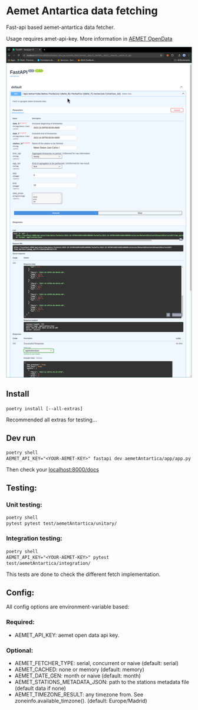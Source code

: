 
# Aemet Antartica data fetching

Fast-api based aemet-antartica data fetcher.

Usage requires amet-api-key. More information in [AEMET OpenData](https://opendata.aemet.es/centrodedescargas/inicio)

![Api-docs screenshot](./capture.png)

## Install

`poetry install [--all-extras]`

Recommended all extras for testing...


## Dev run

```
poetry shell
AEMET_API_KEY="<YOUR-AEMET-KEY>" fastapi dev aemetAntartica/app/app.py
```

Then check your [localhost:8000/docs](http://localhost:8000/docs)


## Testing:

### Unit testing:

```
poetry shell
pytest pytest test/aemetAntartica/unitary/
```

### Integration testing:

```
poetry shell
AEMET_API_KEY="<YOUR-AEMET-KEY>" pytest test/aemetAntartica/integration/
```

This tests are done to check the different fetch implementation.


## Config:

All config options are environment-variable based:

### Required:

- AEMET_API_KEY: aemet open data api key.

### Optional:

- AEMET_FETCHER_TYPE: serial, concurrent or naive (default: serial)
- AEMET_CACHED: none or memory (default: memory)
- AEMET_DATE_GEN: month or naive (default: month)
- AEMET_STATIONS_METADATA_JSON: path to the stations metadata file (default data if none)
- AEMET_TIMEZONE_RESULT: any timezone from. See zoneinfo.available_timzone(). (default: Europe/Madrid)
